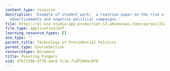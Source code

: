 ```yaml
---
content_type: resource
description: 'Example of student work:  a reaction paper on the rise of television
  advertisements and negative political campaigns.'
file: https://ol-ocw-studio-app-production.s3.amazonaws.com/courses/21w-784-becoming-digital-writing-about-media-change-fall-2009/4fb7218bd776adcdfc1efcdf500ac8f8_MIT21W_784F09_Pointing_Fin.pdf
file_type: application/pdf
learning_resource_types: []
ocw_type: ''
parent_title: Technology of Presidential Politics
parent_type: CourseSection
resourcetype: Document
title: Pointing Fingers
uid: 4fb7218b-d776-adcd-fc1e-fcdf500ac8f8
---
```

